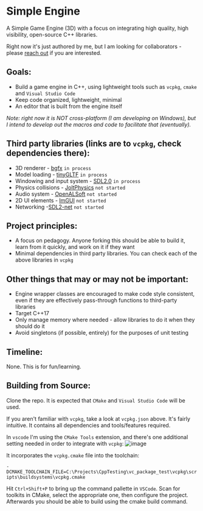 # Simple Engine

A Simple Game Engine (3D) with a focus on integrating high quality, high visibility, open-source C++ libraries.

Right now it's just authored by me, but I am looking for collaborators - please [reach out](https://x.com/_michaeljared) if you are interested.

## Goals:

- Build a game engine in C++, using lightweight tools such as `vcpkg`, `cmake` and `Visual Studio Code`
- Keep code organized, lightweight, minimal
- An editor that is built from the engine itself

_Note: right now it is NOT cross-platform (I am developing on Windows), but I intend to develop out the macros and code to facilitate that (eventually)._

## Third party libraries (links are to `vcpkg`, check dependencies there):
- 3D renderer - [bgfx](https://vcpkg.io/en/package/bgfx) `in process`
- Model loading - [tinyGLTF](https://vcpkg.io/en/package/tinygltf) `in process`
- Windowing and input system - [SDL2.0](https://vcpkg.io/en/package/sdl2.html) `in process`
- Physics collisions - [JoltPhysics](https://vcpkg.io/en/package/joltphysics) `not started`
- Audio system - [OpenALSoft](https://vcpkg.io/en/package/openal-soft) `not started`
- 2D UI elements - [ImGUI](https://vcpkg.io/en/package/imgui) `not started`
- Networking -[SDL2-net](https://vcpkg.io/en/package/sdl2-net) `not started`

## Project principles:
- A focus on pedagogy. Anyone forking this should be able to build it, learn from it quickly, and work on it if they want 
- Minimal dependencies in third party libraries. You can check each of the above libraries in `vcpkg`

## Other things that may or may not be important:
- Engine wrapper classes are encouraged to make code style consistent, even if they are effectively pass-through functions to third-party libraries
- Target C++17
- Only manage memory where needed - allow libraries to do it when they should do it
- Avoid singletons (if possible, entirely) for the purposes of unit testing

## Timeline:
None. This is for fun/learning.

## Building from Source:
Clone the repo. It is expected that `CMake` and `Visual Studio Code` will be used.

If you aren't familiar with `vcpkg`, take a look at `vcpkg.json` above. It's fairly intuitive. It contains all dependencies and tools/features required.

In `vscode` I'm using the `CMake Tools` extension, and there's one additional setting needed in order to integrate with `vcpkg`:
![image](https://github.com/bikemurt/simple_engine/assets/23486102/49cea7ce-8140-4d19-8a9d-ca4b4ff6d033)

It incorporates the `vcpkg.cmake` file into the toolchain:

`-DCMAKE_TOOLCHAIN_FILE=C:\Projects\CppTesting\vc_package_test\vcpkg\scripts\buildsystems\vcpkg.cmake`

Hit `Ctrl+Shift+P` to bring up the command pallette in `VSCode`. Scan for toolkits in CMake, select the appropriate one, then configure the project. Afterwards you should be able to build using the cmake build command.
